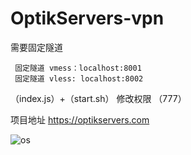# OptikServers-vpn
 
需要固定隧道

     固定隧道 vmess：localhost:8001
     固定隧道 vless: localhost:8002

（index.js）+（start.sh）  修改权限 （777）


项目地址    https://optikservers.com   



![os](https://github.com/mengxianbo/OptikServers-vpn/assets/36605259/299b1be4-bb95-4334-a733-e9476943e26d)
